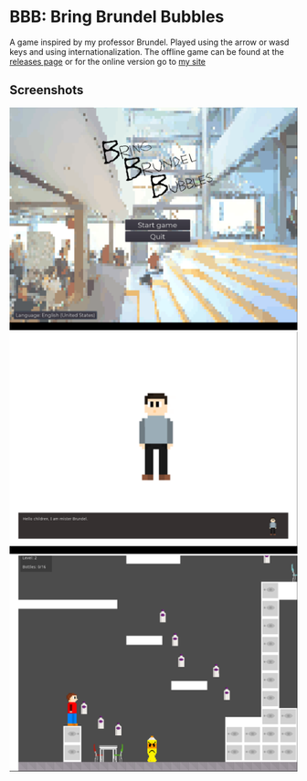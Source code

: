 # BBB: Bring Brundel Bubbles
A game inspired by my professor Brundel. Played using the arrow or wasd keys and using internationalization. The offline game can be found at the [releases page](https://github.com/nobobo1234/bringbrundelbubbles/releases/tag/v1.0) or for the online version go to [my site](https://noahvb.nl/bbb)

## Screenshots
![](screenshots/main.png)
![](screenshots/story.png)
![](screenshots/level2.png)
